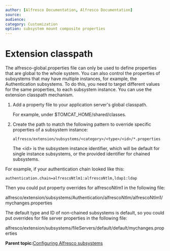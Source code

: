 ```yaml
---
author: [Alfresco Documentation, Alfresco Documentation]
source: 
audience: 
category: Customization
option: subsystem mount composite properties
---
```


# Extension classpath

The alfresco-global.properties file can only be used to define properties that are global to the whole system. You can also control the properties of subsystems that may have multiple instances, for example, the Authentication subsystems. To do this, you need to target different values for the same properties, to each subsystem instance. You can use the extension classpath mechanism.

1.  Add a property file to your application server's global classpath.

    For example, under $TOMCAT\_HOME/shared/classes.

2.  Create the path to match the following pattern to override specific properties of a subsystem instance:

    ```
    alfresco/extension/subsystems/<category>/<type>/<id>/*.properties
    ```

    The <id\> is the subsystem instance identifier, which will be default for single instance subsystems, or the provided identifier for chained subsystems.


For example, if your authentication chain looked like this:

```
authentication.chain=alfrescoNtlm1:alfrescoNtlm,ldap1:ldap
```

Then you could put property overrides for alfrescoNtlm1 in the following file:

alfresco/extension/subsystems/Authentication/alfrescoNtlm/alfrescoNtlm1/mychanges.properties

The default type and ID of non-chained subsystems is default, so you could put overrides for file server properties in the following file:

alfresco/extension/subsystems/fileServers/default/default/mychanges.properties

**Parent topic:**[Configuring Alfresco subsystems](../concepts/subsystem-intro.md)

